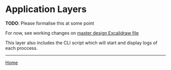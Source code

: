 # Application Layers

**TODO**: Please formalise this at some point

For now, see working changes on [master design Excalidraw file](https://github.com/RMIT-Competition-Rocketry/GCS/blob/main/docs/assets/master-design.excalidraw)

This layer also includes the CLI script which will start and display logs of each proccess.

---

[Home](../README.md)
